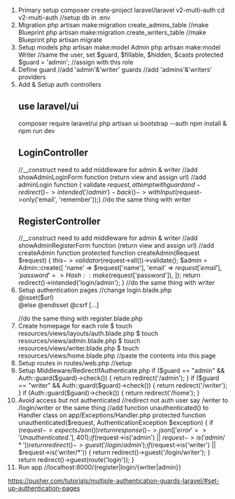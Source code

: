 1. Primary setup
    composer create-project laravel/laravel v2-multi-auth
    cd v2-multi-auth
    //setup db in .env
2. Migration
    php artisan make:migration create_admins_table
    //make Blueprint
    php artisan make:migration create_writers_table
    //make Blueprint
    php artisan migrate
3. Setup models
    php artisan make:model Admin
    php artisan make:model Writer
    //same the user, set $guard, $fillable, $hidden, $casts
    protected $guard = 'admin'; //assign with this role
4. Define guard
    //add 'admin'&'writer' guards
    //add 'admins'&'writers' providers
5. Add & Setup auth controllers
    ## use laravel/ui
    composer require laravel/ui
    php artisan ui bootstrap --auth
    npm install & npm run dev
    ## LoginController
    //__construct need to add middleware for admin & writer
    //add showAdminLoginForm function (return view and assign url) 
    //add adminLogin function (
        validate $request, attempt with guard and 
        - redirect()->intended('/admin')
        - back()->withInput($request->only('email', 'remember'));)
    //do the same thing with writer
    ## RegisterController
    //__construct need to add middleware for admin & writer
    //add showAdminRegisterForm function (return view and assign url)
    //add createAdmin function
        protected function createAdmin(Request $request)
        {
            $this->validator($request->all())->validate();
            $admin = Admin::create([
                'name' => $request['name'],
                'email' => $request['email'],
                'password' => Hash::make($request['password']),
            ]);
            return redirect()->intended('login/admin');
        }
    //do the same thing with writer
6. Setup authentication pages
    //change login.blade.php
        <div class="card-body">
            @isset($url)
            <form method="POST" action='{{ url("login/$url") }}' aria-label="{{ __('Login') }}">
            @else
            <form method="POST" action="{{ route('login') }}" aria-label="{{ __('Login') }}">
            @endisset
                @csrf
                [...]
        </div>
    //do the same thing with register.blade.php
7. Create homepage for each role
    $ touch resources/views/layouts/auth.blade.php
    $ touch resources/views/admin.blade.php
    $ touch resources/views/writer.blade.php
    $ touch resources/views/home.blade.php
    //paste the contents into this page
8. Setup routes in routes/web.php
    //setup
9. Setup Middleware/RedirectIfAuthenticate.php
        if ($guard == "admin" && Auth::guard($guard)->check()) {
            return redirect('/admin');
        }
        if ($guard == "writer" && Auth::guard($guard)->check()) {
            return redirect('/writer');
        }
        if (Auth::guard($guard)->check()) {
            return redirect('/home');
        }
10. Avoid access but not authenticated
    //redirect not auth user say /writer to /login/writer or the same thing
    //add function unauthenticated() to Handler class on app/Exceptions/Handler.php
        protected function unauthenticated($request, AuthenticationException $exception)
        {
            if ($request->expectsJson()) {
                return response()->json(['error' => 'Unauthenticated.'], 401);
            }
            if ($request->is('admin') || $request->is('admin/*')) {
                return redirect()->guest('/login/admin');
            }
            if ($request->is('writer') || $request->is('writer/*')) {
                return redirect()->guest('/login/writer');
            }
            return redirect()->guest(route('login'));
        }
11. Run app
    //localhost:8000/{register|login/{writer|admin}}
    
https://pusher.com/tutorials/multiple-authentication-guards-laravel/#set-up-authentication-pages
